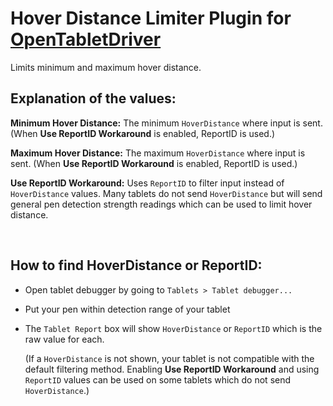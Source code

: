# Hover Distance Limiter Plugin for [OpenTabletDriver](https://github.com/OpenTabletDriver/OpenTabletDriver)

Limits minimum and maximum hover distance.

## Explanation of the values:

**Minimum Hover Distance:** The minimum `HoverDistance` where input is sent. (When **Use ReportID Workaround** is enabled, ReportID is used.)

**Maximum Hover Distance:** The maximum `HoverDistance` where input is sent. (When **Use ReportID Workaround** is enabled, ReportID is used.)

**Use ReportID Workaround:** Uses `ReportID` to filter input instead of `HoverDistance` values. Many tablets do not send `HoverDistance` but will send general pen detection strength readings which can be used to limit hover distance.

<br>

## How to find HoverDistance or ReportID:
- Open tablet debugger by going to `Tablets > Tablet debugger...`
- Put your pen within detection range of your tablet
- The `Tablet Report` box will show `HoverDistance` or `ReportID` which is the raw value for each.

    (If a `HoverDistance` is not shown, your tablet is not compatible with the default filtering method. Enabling **Use ReportID Workaround** and using `ReportID` values can be used on some tablets which do not send `HoverDistance`.)
